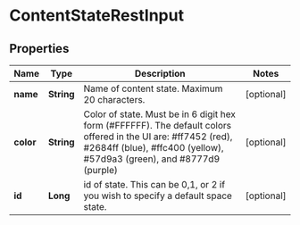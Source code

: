 # ContentStateRestInput

## Properties
Name | Type | Description | Notes
------------ | ------------- | ------------- | -------------
**name** | **String** | Name of content state. Maximum 20 characters. |  [optional]
**color** | **String** | Color of state. Must be in 6 digit hex form (#FFFFFF). The default colors offered in the UI are:  #ff7452 (red),  #2684ff (blue),  #ffc400 (yellow),  #57d9a3 (green), and  #8777d9 (purple) |  [optional]
**id** | **Long** | id of state. This can be 0,1, or 2 if you wish to specify a default space state. |  [optional]
